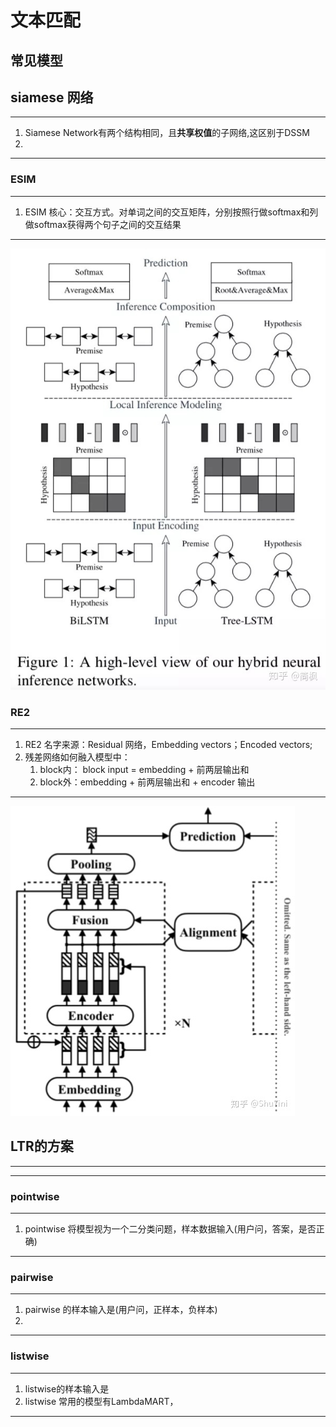# 文本匹配

## 常见模型

## siamese 网络

----

1. Siamese Network有两个结构相同，且**共享权值**的子网络,这区别于DSSM
1.

---

### ESIM

---

1. ESIM 核心：交互方式。对单词之间的交互矩阵，分别按照行做softmax和列做softmax获得两个句子之间的交互结果

---

![esim](../img/esim.jpg)

### RE2

----

1. RE2 名字来源：Residual 网络，Embedding vectors；Encoded vectors;
1. 残差网络如何融入模型中：
    1. block内： block input = embedding + 前两层输出和
    1. block外：embedding + 前两层输出和 + encoder 输出

----

![re2](../img/re2.jpg)

## LTR的方案

-----
-----

### pointwise

---

1. pointwise 将模型视为一个二分类问题，样本数据输入(用户问，答案，是否正确)

---

### pairwise

---

1. pairwise 的样本输入是(用户问，正样本，负样本)
1.

---

### listwise

---

1. listwise的样本输入是
1. listwise 常用的模型有LambdaMART，

---
